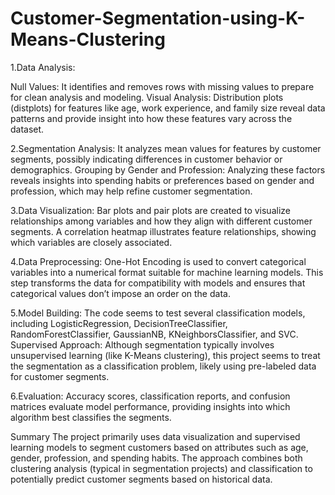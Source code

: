 # Customer-Segmentation-using-K-Means-Clustering
1.Data Analysis:

Null Values: It identifies and removes rows with missing values to prepare for clean analysis and modeling.
Visual Analysis: Distribution plots (distplots) for features like age, work experience, and family size reveal data patterns and provide insight into how these features vary across the dataset.

2.Segmentation Analysis: It analyzes mean values for features by customer segments, possibly indicating differences in customer behavior or demographics.
Grouping by Gender and Profession: Analyzing these factors reveals insights into spending habits or preferences based on gender and profession, which may help refine customer segmentation.

3.Data Visualization:
Bar plots and pair plots are created to visualize relationships among variables and how they align with different customer segments.
A correlation heatmap illustrates feature relationships, showing which variables are closely associated.

4.Data Preprocessing:
One-Hot Encoding is used to convert categorical variables into a numerical format suitable for machine learning models.
This step transforms the data for compatibility with models and ensures that categorical values don’t impose an order on the data.

5.Model Building:
The code seems to test several classification models, including LogisticRegression, DecisionTreeClassifier, RandomForestClassifier, GaussianNB, KNeighborsClassifier, and SVC.
Supervised Approach: Although segmentation typically involves unsupervised learning (like K-Means clustering), this project seems to treat the segmentation as a classification problem, likely using pre-labeled data for customer segments.

6.Evaluation:
Accuracy scores, classification reports, and confusion matrices evaluate model performance, providing insights into which algorithm best classifies the segments.

Summary
The project primarily uses data visualization and supervised learning models to segment customers based on attributes such as age, gender, profession, and spending habits. The approach combines both clustering analysis (typical in segmentation projects) and classification to potentially predict customer segments based on historical data.
